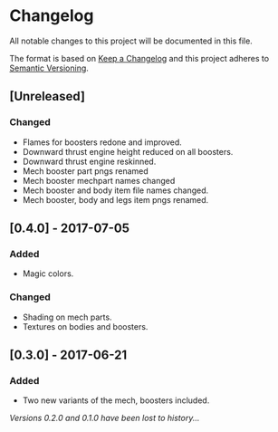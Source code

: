 # Changelog
All notable changes to this project will be documented in this file.

The format is based on [Keep a Changelog](http://keepachangelog.com/en/1.0.0/)
and this project adheres to [Semantic Versioning](http://semver.org/spec/v2.0.0.html).

## [Unreleased]
### Changed
- Flames for boosters redone and improved.
- Downward thrust engine height reduced on all boosters.
- Downward thrust engine reskinned.
- Mech booster part pngs renamed
- Mech booster mechpart names changed
- Mech booster and body item file names changed.
- Mech booster, body and legs item pngs renamed.

## [0.4.0] - 2017-07-05
### Added
- Magic colors.

### Changed
- Shading on mech parts.
- Textures on bodies and boosters.

## [0.3.0] - 2017-06-21
### Added
- Two new variants of the mech, boosters included.

_Versions 0.2.0 and 0.1.0 have been lost to history..._
